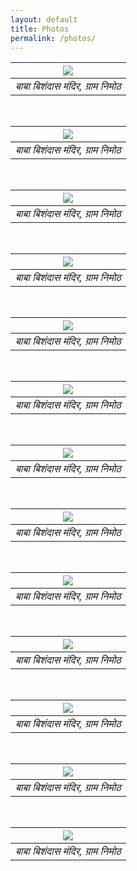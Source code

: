 ```yaml
---
layout: default
title: Photos
permalink: /photos/
---
```


<!-- TODO -->
<!-- https://css-tricks.com/seamless-responsive-photo-grid/ -->


|      <img src="{{ site.url }}/assets/baba1.jpg">     | 
|:-------------:|
| *बाबा बिशंदास मंदिर, ग्राम निमोठ* |

<br>

|      <img src="{{ site.url }}/assets/baba2.jpg">    | 
|:-------------:|
| *बाबा बिशंदास मंदिर, ग्राम निमोठ* |

<br>

|      <img src="{{ site.url }}/assets/baba3.jpg">    | 
|:-------------:|
| *बाबा बिशंदास मंदिर, ग्राम निमोठ* |

<br>

|      <img src="{{ site.url }}/assets/baba4.jpg">    | 
|:-------------:|
| *बाबा बिशंदास मंदिर, ग्राम निमोठ* |

<br>

|      <img src="{{ site.url }}/assets/baba5.jpg">    | 
|:-------------:|
| *बाबा बिशंदास मंदिर, ग्राम निमोठ* |

<br>

|      <img src="{{ site.url }}/assets/baba6.jpg">    | 
|:-------------:|
| *बाबा बिशंदास मंदिर, ग्राम निमोठ* |

<br>

|      <img src="{{ site.url }}/assets/baba7.jpg">    | 
|:-------------:|
| *बाबा बिशंदास मंदिर, ग्राम निमोठ* |

<br>

|      <img src="{{ site.url }}/assets/baba8.jpg">    | 
|:-------------:|
| *बाबा बिशंदास मंदिर, ग्राम निमोठ* |

<br>

|      <img src="{{ site.url }}/assets/baba9.jpg">    | 
|:-------------:|
| *बाबा बिशंदास मंदिर, ग्राम निमोठ* |

<br>

|      <img src="{{ site.url }}/assets/baba10.jpg">    | 
|:-------------:|
| *बाबा बिशंदास मंदिर, ग्राम निमोठ* |

<br>

|      <img src="{{ site.url }}/assets/baba11.jpg">    | 
|:-------------:|
| *बाबा बिशंदास मंदिर, ग्राम निमोठ* |

<br>

|      <img src="{{ site.url }}/assets/baba12.jpg">    | 
|:-------------:|
| *बाबा बिशंदास मंदिर, ग्राम निमोठ* |

<br>

|      <img src="{{ site.url }}/assets/baba13.jpg">    | 
|:-------------:|
| *बाबा बिशंदास मंदिर, ग्राम निमोठ* |

<br>